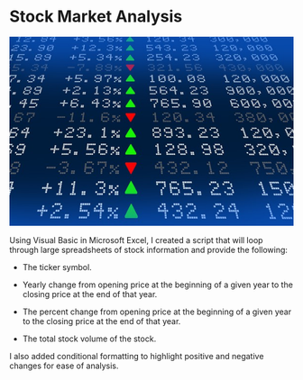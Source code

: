# Stock Market Analysis

![stock Market](Images/stockmarket.jpg)

Using Visual Basic in Microsoft Excel, I created a script that will loop through large spreadsheets of stock information
and provide the following:
  * The ticker symbol.

  * Yearly change from opening price at the beginning of a given year to the closing price at the end of that year.

  * The percent change from opening price at the beginning of a given year to the closing price at the end of that year.

  * The total stock volume of the stock.

I also added conditional formatting to highlight positive and negative changes for ease of analysis.
